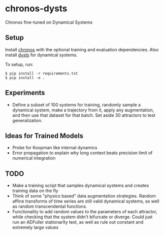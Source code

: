 # chronos-dysts
Chronos fine-tuned on Dynamical Systems

## Setup
Install [chronos](https://github.com/amazon-science/chronos-forecasting) with the optional training and evaluation dependencies. Also install [dysts](https://github.com/williamgilpin/dysts) for dynamical systems.

To setup, run:
```
$ pip install -r requirements.txt
$ pip install -e .
```

## Experiments
+ Define a subset of 100 systems for training, randomly sample a dynamical system, make a trajectory from it, apply any augmentation, and then use that dataset for that batch. Set aside 30 attractors to test generalization.

## Ideas for Trained Models
+ Probe for Koopman like internal dynamics
+ Error propagation to explain why long context beats precision limit of numerical integration

## TODO
+ Make a training script that samples dynamical systems and creates training data on the fly
+ Think of some "physics based" data augmentation strategies. Random affine transforms of time series are still valid dynamical systems, as well as random transcendental functions.
+ Functionality to add random values to the parameters of each attractor, while checking that the system didn't bifurcate or diverge. Could just run an ADFuller stationarity test, as well as rule out constant and extremely large values